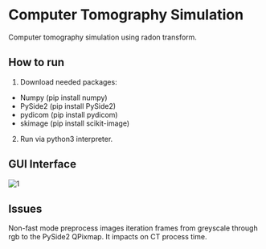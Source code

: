 # Computer Tomography Simulation 
Computer tomography simulation using radon transform.

## How to run
1. Download needed packages:
 - Numpy   (pip install numpy)
 - PySide2 (pip install PySide2)
 - pydicom (pip install pydicom)
 - skimage (pip install scikit-image)
 
2. Run via python3 interpreter.

## GUI Interface
![1](https://user-images.githubusercontent.com/32361814/77952539-1f2a9280-72cc-11ea-8c82-b90463022f11.png)

## Issues
Non-fast mode preprocess images iteration frames from greyscale through rgb to the PySide2 QPixmap. It impacts on CT process time. 
